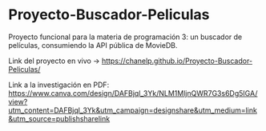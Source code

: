 # Proyecto-Buscador-Peliculas
Proyecto funcional para la materia de programación 3: un buscador de películas, consumiendo la API pública de MovieDB.

Link del proyecto en vivo -> https://chanelp.github.io/Proyecto-Buscador-Peliculas/

Link a la investigación en PDF: https://www.canva.com/design/DAFBjql_3Yk/NLM1MljnQWR7G3s6Dg5IGA/view?utm_content=DAFBjql_3Yk&utm_campaign=designshare&utm_medium=link&utm_source=publishsharelink
